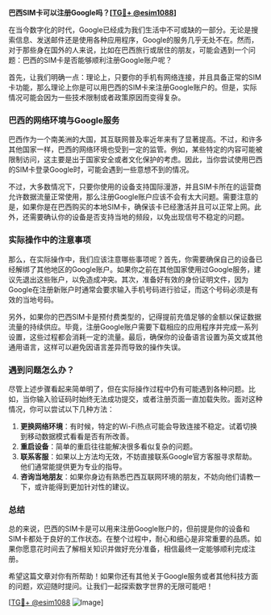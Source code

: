 **巴西SIM卡可以注册Google吗？[[TG💪+ @esim1088](https://t.me/s/esim1088)]**

在当今数字化的时代，Google已经成为我们生活中不可或缺的一部分。无论是搜索信息、发送邮件还是使用各种应用程序，Google的服务几乎无处不在。然而，对于那些身在国外的人来说，比如在巴西旅行或居住的朋友，可能会遇到一个问题：巴西的SIM卡是否能够顺利注册Google账户呢？

首先，让我们明确一点：理论上，只要你的手机有网络连接，并且具备正常的SIM卡功能，那么理论上你是可以用巴西的SIM卡来注册Google账户的。但是，实际情况可能会因为一些技术限制或者政策原因而变得复杂。

### 巴西的网络环境与Google服务

巴西作为一个南美洲的大国，其互联网普及率近年来有了显著提高。不过，和许多其他国家一样，巴西的网络环境也受到一定的监管。例如，某些特定的内容可能被限制访问，这主要是出于国家安全或者文化保护的考虑。因此，当你尝试使用巴西的SIM卡登录Google时，可能会遇到一些意想不到的情况。

不过，大多数情况下，只要你使用的设备支持国际漫游，并且SIM卡所在的运营商允许数据流量正常使用，那么注册Google账户应该不会有太大问题。需要注意的是，如果你是在巴西购买的本地SIM卡，确保该卡已经激活并且可以正常上网。此外，还需要确认你的设备是否支持当地的频段，以免出现信号不稳定的问题。

### 实际操作中的注意事项

那么，在实际操作中，我们应该注意哪些事项呢？首先，你需要确保自己的设备已经解绑了其他地区的Google账户。如果你之前在其他国家使用过Google服务，建议先退出这些账户，以免造成冲突。其次，准备好有效的身份证明文件，因为Google在注册新账户时通常会要求输入手机号码进行验证，而这个号码必须是有效的当地号码。

另外，如果你的巴西SIM卡是预付费类型的，记得提前充值足够的金额以保证数据流量的持续供应。毕竟，注册Google账户需要下载相应的应用程序并完成一系列设置，这些过程都会消耗一定的流量。最后，确保你的设备语言设置为英文或其他通用语言，这样可以避免因语言差异而导致的操作失误。

### 遇到问题怎么办？

尽管上述步骤看起来简单明了，但在实际操作过程中仍有可能遇到各种问题。比如，当你输入验证码时始终无法成功提交，或者注册页面一直加载失败。面对这种情况，你可以尝试以下几种方法：

1. **更换网络环境**：有时候，特定的Wi-Fi热点可能会导致连接不稳定。试着切换到移动数据模式看看是否有所改善。
2. **重启设备**：简单的重启往往能解决很多看似复杂的问题。
3. **联系客服**：如果以上方法均无效，不妨直接联系Google官方客服寻求帮助。他们通常能提供更为专业的指导。
4. **咨询当地朋友**：如果你身边有熟悉巴西互联网环境的朋友，不妨向他们请教一下，或许能得到更加针对性的建议。

### 总结

总的来说，巴西的SIM卡是可以用来注册Google账户的，但前提是你的设备和SIM卡都处于良好的工作状态。在整个过程中，耐心和细心是非常重要的品质。如果你愿意花时间去了解相关知识并做好充分准备，相信最终一定能够顺利完成注册。

希望这篇文章对你有所帮助！如果你还有其他关于Google服务或者其他科技方面的问题，欢迎随时提问。让我们一起探索数字世界的无限可能吧！

[[TG💪+ @esim1088](https://t.me/s/esim1088) ![Image](https://i.postimg.cc/4NQfJmqS/Snipaste-2025-05-13-00-14-12.png)]